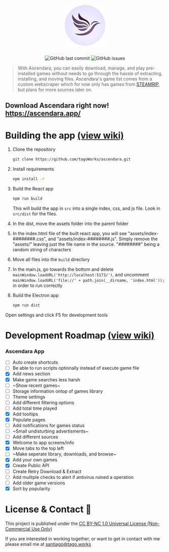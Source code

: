 <div align="center">
    </a>
    <br />
    <img align="center" width="128" height="128" src="./readme/ascendara.png">
    <br />
    <br />
    
    
   ![GitHub last commit](https://img.shields.io/github/last-commit/tagoWorks/ascendara)
   ![GitHub issues](https://img.shields.io/github/issues-raw/tagoWorks/ascendara)
   
</div>

> With Ascendara, you can easily download, manage, and play pre-installed games without needs to go through the hassle of extracting, installing, and moving files. Ascendara's game list comes from a custom webscraper which for now only has games from [STEAMRIP](https://steamrip.com/), but plans for more sources later on.

## Download Ascendara right now! https://ascendara.app/

# Building the app [(view wiki)](https://github.com/tagoWorks/ascendara/wiki/Running-as-a-Developer)

1. Clone the repository
    ```sh
    git clone https://github.com/tagoWorks/ascendara.git
    ```

2. Install requirements
    ```sh
    npm install -r
    ```
    
3. Build the React app
    ```sh
    npm run build
    ```
    This will build the app in `src` into a single index, css, and js file. Look in `src/dist` for the files.

4. In the dist, move the assets folder into the parent folder

4. In the index.html file of the built react app, you will see "assets/index-########.css", and "assets/index-########.js". Simply remove the "assets/" leaving just the file
   name in the source.
   "########" being a random string of characters
6. Move all files into the `build` directory

7. In the main.js, go towards the bottom and delete `mainWindow.loadURL('http://localhost:5173/')`, and uncomment `mainWindow.loadURL('file://' + path.join(__dirname, 'index.html'));` in order to run correctly

8. Build the Electron app
   ```sh
   npm run dist
   ```
Open settings and click F5 for development tools

# Development Roadmap [(view wiki)](https://github.com/tagoWorks/ascendara/wiki/Contributing#development-roadmap)

### Ascendara App
- [ ] Auto create shortcuts
- [ ] Be able to run scripts optionally instead of execute game file
- [x] Add news section
- [x] Make game searches less harsh
- [ ] ~Show recent games~
- [ ] Storage information ontop of games library
- [ ] Theme settings
- [ ] Add different filtering options
- [ ] Add total time played
- [x] Add tooltips
- [x] Populate pages
- [ ] Add notifications for games status
- [ ] ~Small undisturbing advertisments~
- [ ] Add different sources
- [x] Welcome to app screens/info
- [x] Move tabs to the top left
- [ ] ~Make seperate library, downloads, and browse~
- [x] Add your own games
- [x] Create Public API
- [ ] Create Retry Download & Extract
- [ ] Add mulitple checks to alert if antivirus ruined a operation
- [ ] Add older game versions
- [x] Sort by popularity

# License & Contact 📃
This project is published under the [CC BY-NC 1.0 Universal License (Non-Commercial Use Only)](./LICENSE)

If you are interested in working together, or want to get in contact with me please email me at santiago@tago.works
